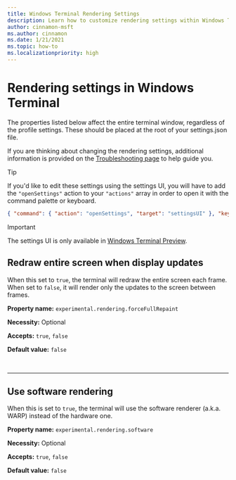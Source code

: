 ```yaml
---
title: Windows Terminal Rendering Settings
description: Learn how to customize rendering settings within Windows Terminal.
author: cinnamon-msft
ms.author: cinnamon
ms.date: 1/21/2021
ms.topic: how-to
ms.localizationpriority: high
---
```


# Rendering settings in Windows Terminal

The properties listed below affect the entire terminal window, regardless of the profile settings. These should be placed at the root of your settings.json file.

If you are thinking about changing the rendering settings, additional information is provided on the [Troubleshooting page](./../troubleshooting.md#the-text-is-blurry) to help guide you.

> [!TIP]
> If you'd like to edit these settings using the settings UI, you will have to add the `"openSettings"` action to your `"actions"` array in order to open it with the command palette or keyboard.

```json
{ "command": { "action": "openSettings", "target": "settingsUI" }, "keys": "ctrl+shift+s" },
```

> [!IMPORTANT]
> The settings UI is only available in [Windows Terminal Preview](https://aka.ms/terminal-preview).

## Redraw entire screen when display updates

When this set to `true`, the terminal will redraw the entire screen each frame. When set to `false`, it will render only the updates to the screen between frames.

**Property name:** `experimental.rendering.forceFullRepaint`

**Necessity:** Optional

**Accepts:** `true`, `false`

**Default value:** `false`

<br />

___

## Use software rendering

When this is set to `true`, the terminal will use the software renderer (a.k.a. WARP) instead of the hardware one.

**Property name:** `experimental.rendering.software`

**Necessity:** Optional

**Accepts:** `true`, `false`

**Default value:** `false`
